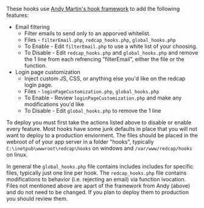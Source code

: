 These hooks use [Andy Martin's hook framework](https://github.com/123andy/redcap-hook-framework) to add the following features:

* Email filtering
  * Filter emails to send only to an apporved whitelist. 
  * Files - `filterEmail.php`, `redcap_hooks.php`, `global_hooks.php`
  * To Enable - Edit `filterEmail.php` to use a white list of your choosing.
  * To Disable - Edit `redcap_hooks.php` and `global_hooks.php` and remove the 1 line from each refrencing "filterEmail", either the file or the function.
* Login page customization
  * Inject custom JS, CSS, or anything else you'd like on the redcap login page.
  * Files - `loginPageCustomization.php`, `global_hooks.php`
  * To Enable - Review `loginPageCustomization.php` and make any modifications you'd like
  * To Disable - Edit `global_hooks.php` to remove the 1 line 

To deploy you must first take the actions listed above to disable or enable every feature. Most hooks have some junk defaults in place that you will not want to deploy to a production enviorment. The files should be placed in the webroot of of your app server in a folder "hooks", typically `C:\inetpub\wwwroot\redcap\hooks` on windows and `/var/www/redcap/hooks` on linux.

In general the `global_hooks.php` file contains includes includes for specific files, typically just one line per hook. The `redcap_hooks.php` file contains modifications to behavior (i.e. rejecting an email) via function ivocation. Files not mentioned above are apart of the framework from Andy (above) and do not need to be changed. If you plan to deploy them to production you should review them.

